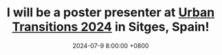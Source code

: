 ---
title: "I will be a poster presenter at <a href='https://www.elsevier.com/events/conferences/all/urban-transitions'>Urban Transitions 2024</a> in Sitges, Spain!"
date: 2024-07-9 8:00:00 +0800
---